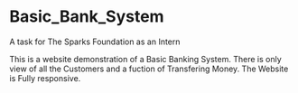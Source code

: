 # Basic_Bank_System
A task for The Sparks Foundation as an Intern

This is a website demonstration of a Basic Banking System. There is only view of all the Customers and a fuction of Transfering Money. 
The Website is Fully responsive.
